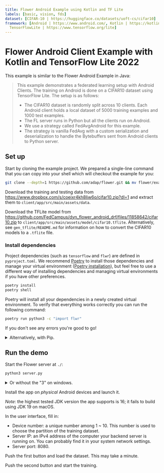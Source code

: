 ```yaml
---
title: Flower Android Example using Kotlin and TF Lite
labels: [basic, vision, fds]
dataset: [CIFAR-10 | https://huggingface.co/datasets/uoft-cs/cifar10]
framework: [Android | https://www.android.com/, Kotlin | https://kotlinlang.org/,
  TensorFlowLite | https://www.tensorflow.org/lite]
---
```


# Flower Android Client Example with Kotlin and TensorFlow Lite 2022

This example is similar to the Flower Android Example in Java:

> This example demonstrates a federated learning setup with Android Clients. The training on Android is done on a CIFAR10 dataset using TensorFlow Lite. The setup is as follows:
>
> - The CIFAR10 dataset is randomly split across 10 clients. Each Android client holds a local dataset of 5000 training examples and 1000 test examples.
> - The FL server runs in Python but all the clients run on Android.
> - We use a strategy called FedAvgAndroid for this example.
> - The strategy is vanilla FedAvg with a custom serialization and deserialization to handle the Bytebuffers sent from Android clients to Python server.

## Set up

Start by cloning the example project. We prepared a single-line command that you can copy into your shell which will checkout the example for you:

```sh
git clone --depth=1 https://github.com/adap/flower.git && mv flower/examples/android-kotlin . && rm -rf flower && cd android-kotlin
```

Download the training and testing data from <https://www.dropbox.com/s/coeixr4kh8ljw6o/cifar10.zip?dl=1> and extract them to `client/app/src/main/assets/data`.

Download the TFLite model from <https://github.com/FedCampus/dyn_flower_android_drf/files/11858642/cifar10.zip> to `client/app/src/main/assets/model/cifar10.tflite`.
Alternatively, see `gen_tflite/README.md` for information on how to convert the CIFAR10 models to a `.tflite` file.

### Install dependencies

Project dependencies (such as `tensorflow` and `flwr`) are defined in `pyproject.toml`. We recommend [Poetry](https://python-poetry.org/docs/) to install those dependencies and manage your virtual environment ([Poetry installation](https://python-poetry.org/docs/#installation)), but feel free to use a different way of installing dependencies and managing virtual environments if you have other preferences.

```sh
poetry install
poetry shell
```

Poetry will install all your dependencies in a newly created virtual environment. To verify that everything works correctly you can run the following command:

```sh
poetry run python3 -c "import flwr"
```

If you don't see any errors you're good to go!

<details>
<summary>Alternatively, with Pip.</summary>

```sh
python3 -m pip install -r requirements.txt
```

</details>

## Run the demo

Start the Flower server at `./`:

```sh
python3 server.py
```

<details>
<summary>Or without the "3" on windows.</summary>

```sh
python server.py
```

</details>

Install the app on *physical* Android devices and launch it.

<!-- TODO: APK. -->

*Note*: the highest tested JDK version the app supports is 16; it fails to build using JDK 19 on macOS.

In the user interface, fill in:

- Device number: a unique number among 1 ~ 10.
  This number is used to choose the partition of the training dataset.
- Server IP: an IPv4 address of the computer your backend server is running on. You can probably find it in your system network settings.
- Server port: 8080.

Push the first button and load the dataset. This may take a minute.

Push the second button and start the training.
